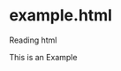 # example.html
Reading html
<html>
  <head>
    <p> This is an Example </p>
  </head>
  </html>
    
